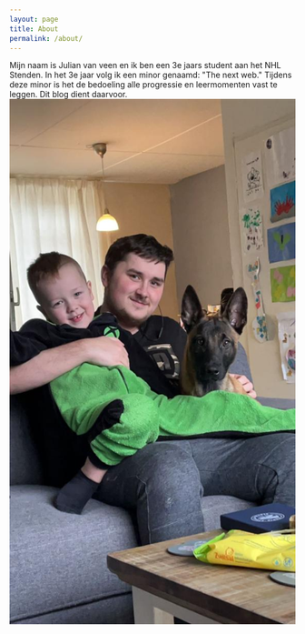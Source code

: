 ```yaml
---
layout: page
title: About
permalink: /about/
---
```


<div class="about-me-wrapper">
Mijn naam is Julian van veen en ik ben een 3e jaars student aan het NHL Stenden.
In het 3e jaar volg ik een minor genaamd: "The next web." Tijdens deze minor is het de bedoeling alle progressie en leermomenten vast te leggen. Dit blog dient daarvoor.
<img alt="Foto van mijzelf" src="/assets/img/julian.png"/>
<div>


